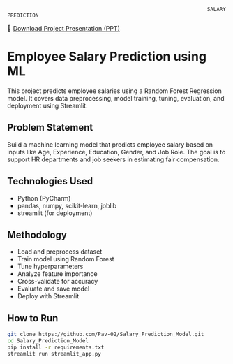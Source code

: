                                                                     SALARY PREDICTION
 
   📂 [Download Project Presentation (PPT)](Employee_Salary_prediction.pptx)

  # Employee Salary Prediction using ML
This project predicts employee salaries using a Random Forest Regression model. It covers data preprocessing, model training, tuning, evaluation, and deployment using Streamlit.

## Problem Statement
Build a machine learning model that predicts employee salary based on inputs like Age, Experience, Education, Gender, and Job Role. The goal is to support HR departments and job seekers in estimating fair compensation.

## Technologies Used
- Python (PyCharm)
- pandas, numpy, scikit-learn, joblib
- streamlit (for deployment)

## Methodology
- Load and preprocess dataset
- Train model using Random Forest
- Tune hyperparameters
- Analyze feature importance
- Cross-validate for accuracy
- Evaluate and save model
- Deploy with Streamlit

## How to Run
```bash
git clone https://github.com/Pav-02/Salary_Prediction_Model.git
cd Salary_Prediction_Model
pip install -r requirements.txt
streamlit run streamlit_app.py
 
